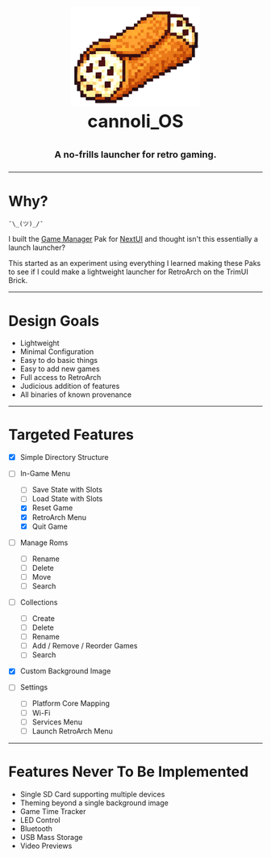 <div align="center">

<img src=".github/resources/cannoli_nobg.png" width="256px" alt="A cannoli you silly goose!">
<h3 style="font-size: 35px; padding-top: 0px; margin-top: 5px;">
cannoli_OS    
</h3>

<h4 style="font-size: 18px;">A no-frills launcher for retro gaming.</h4>

</div>

---

# Why?

`¯\_(ツ)_/¯`

I built the [Game Manager](https://github.com/UncleJunVIP/nextui-game-manager) Pak
for [NextUI](https://nextui.loveretro.games) and thought isn't this essentially a launch launcher?

This started as an experiment using everything I learned making these Paks to see if I could make a lightweight launcher
for RetroArch on the TrimUI Brick.

--- 

# Design Goals

- Lightweight
- Minimal Configuration
- Easy to do basic things
- Easy to add new games
- Full access to RetroArch
- Judicious addition of features
- All binaries of known provenance

---

# Targeted Features

- [x] Simple Directory Structure

- [ ] In-Game Menu
    - [ ] Save State with Slots
    - [ ] Load State with Slots
    - [x] Reset Game
    - [x] RetroArch Menu
    - [x] Quit Game

- [ ] Manage Roms
    - [ ] Rename
    - [ ] Delete
    - [ ] Move
    - [ ] Search

- [ ] Collections
    - [ ] Create
    - [ ] Delete
    - [ ] Rename
    - [ ] Add / Remove / Reorder Games
    - [ ] Search

- [x] Custom Background Image

- [ ] Settings
    - [ ] Platform Core Mapping
    - [ ] Wi-Fi
    - [ ] Services Menu
    - [ ] Launch RetroArch Menu

--- 

# Features Never To Be Implemented

- Single SD Card supporting multiple devices
- Theming beyond a single background image
- Game Time Tracker
- LED Control
- Bluetooth
- USB Mass Storage
- Video Previews
